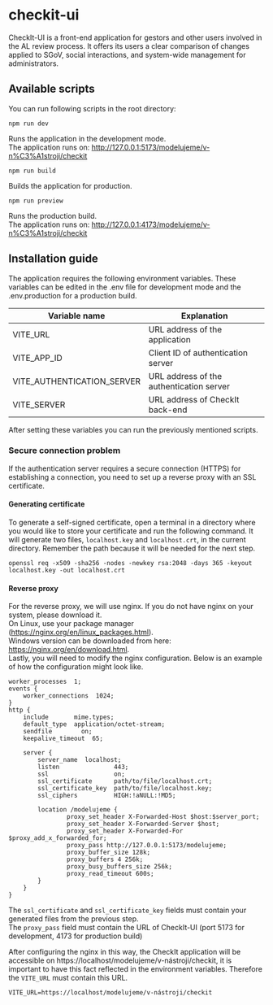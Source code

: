 # checkit-ui

CheckIt-UI is a front-end application for gestors and other users involved in the AL review process.
It offers its users a clear comparison of changes applied to SGoV, social interactions, and system-wide management for administrators.

## Available scripts
You can run following scripts in the root directory:


```
npm run dev
```
Runs the application in the development mode.
<br />
The application runs on: http://127.0.0.1:5173/modelujeme/v-n%C3%A1stroji/checkit


```
npm run build
```
Builds the application for production.

```
npm run preview
```
Runs the production build.
<br />
The application runs on: http://127.0.0.1:4173/modelujeme/v-n%C3%A1stroji/checkit

## Installation guide
The application requires the following environment variables.
These variables can be edited in the .env file for development mode and the .env.production for a production build.

| Variable name              | Explanation                              |
|----------------------------|------------------------------------------|
| VITE_URL                   | URL address of the application           |
| VITE_APP_ID                | Client ID of authentication server       |
| VITE_AUTHENTICATION_SERVER | URL address of the authentication server |
| VITE_SERVER                | URL address of CheckIt back-end          |

After setting these variables you can run the previously mentioned scripts.

### Secure connection problem
If the authentication server requires a secure connection (HTTPS) for establishing a connection, you need to set up a reverse proxy with an SSL certificate.

#### Generating certificate
To generate a self-signed certificate, open a terminal in a directory where you would like to store your certificate and run the following command. It will generate two files, `localhost.key` and `localhost.crt`, in the current directory. Remember the path because it will be needed for the next step.
```
openssl req -x509 -sha256 -nodes -newkey rsa:2048 -days 365 -keyout localhost.key -out localhost.crt
```
#### Reverse proxy
For the reverse proxy, we will use nginx. If you do not have nginx on your system, please download it. 
<br /> On Linux, use your package manager (https://nginx.org/en/linux_packages.html). 
<br />Windows version can be downloaded from here: https://nginx.org/en/download.html.
<br />
Lastly, you will need to modify the nginx configuration. Below is an example of how the configuration might look like.
```
worker_processes  1;
events {
    worker_connections  1024;
}
http {
    include       mime.types;
    default_type  application/octet-stream;
    sendfile        on;
    keepalive_timeout  65;

    server {
        server_name  localhost;
        listen               443;
        ssl                  on;
        ssl_certificate      path/to/file/localhost.crt;
        ssl_certificate_key  path/to/file/localhost.key;
        ssl_ciphers          HIGH:!aNULL:!MD5;
		
		location /modelujeme {
                proxy_set_header X-Forwarded-Host $host:$server_port;
                proxy_set_header X-Forwarded-Server $host;
                proxy_set_header X-Forwarded-For $proxy_add_x_forwarded_for;
                proxy_pass http://127.0.0.1:5173/modelujeme;
                proxy_buffer_size 128k;
                proxy_buffers 4 256k;
                proxy_busy_buffers_size 256k;
                proxy_read_timeout 600s;
        }
    }
}
```

The `ssl_certificate` and `ssl_certificate_key` fields must contain your generated files from the previous step. 
<br />
The `proxy_pass` field must contain the URL of CheckIt-UI (port 5173 for development, 4173 for production build)



After configuring the nginx in this way, the CheckIt application will be accessible on https://localhost/modelujeme/v-nástroji/checkit, it is important to have this fact reflected in the environment variables.
Therefore the `VITE_URL` must contain this URL. 

```
VITE_URL=https://localhost/modelujeme/v-nástroji/checkit
```









